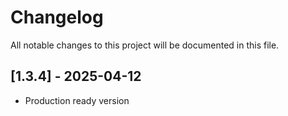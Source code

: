 # Changelog

All notable changes to this project will be documented in this file.

## [1.3.4] - 2025-04-12

- Production ready version